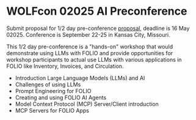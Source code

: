 # WOLFcon 02025 AI Preconference

Submit proposal for 1/2 day pre-conference [proposal](https://cfp.sched.com/speaker/6WCTz8koYs/event),
deadline is 16 May 02025. Conference is September 22-25 in Kansas City, Missouri.  


This 1/2 day pre-conference is a "hands-on" workshop that would demonstrate using 
LLMs with FOLIO and provide opportunities for workshop participants to actual use
LLMs with various applications in FOLIO like Inventory, Invoices, and Circulation.
  
- Introduction Large Language Models (LLMs) and AI
- Challenges of using LLMs
- Prompt Engineering for FOLIO
- Creating and using FOLIO AI Agents
- Model Context Protocol (MCP) Server/Client introduction
- MCP Servers for FOLIO Apps
